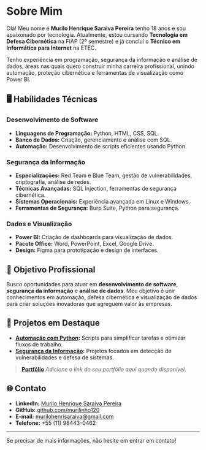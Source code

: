 # Sobre Mim

Olá! Meu nome é **Murilo Henrique Saraiva Pereira**
tenho 18 anos e sou apaixonado por tecnologia. Atualmente, estou cursando **Tecnologia em Defesa Cibernética** na FIAP (2º semestre) e já concluí o **Técnico em Informática para Internet** na ETEC.  

Tenho experiência em programação, segurança da informação e análise de dados, áreas nas quais quero construir minha carreira profissional, unindo automação, proteção cibernética e ferramentas de visualização como Power BI.

## 🖥️ Habilidades Técnicas

### Desenvolvimento de Software
- **Linguagens de Programação:** Python, HTML, CSS, SQL.
- **Banco de Dados:** Criação, gerenciamento e análise com SQL.
- **Automação:** Desenvolvimento de scripts eficientes usando Python.

### Segurança da Informação
- **Especializações:** Red Team e Blue Team, gestão de vulnerabilidades, criptografia, análise de redes.
- **Técnicas Avançadas:** SQL Injection, ferramentas de segurança cibernética.
- **Sistemas Operacionais:** Experiência avançada em Linux e Windows.
- **Ferramentas de Segurança:** Burp Suite, Python para segurança.

### Dados e Visualização
- **Power BI:** Criação de dashboards para visualização de dados.
- **Pacote Office:** Word, PowerPoint, Excel, Google Drive.
- **Design:** Figma para prototipação e design de interfaces.

## 🎯 Objetivo Profissional

Busco oportunidades para atuar em **desenvolvimento de software**, **segurança da informação** e **análise de dados**. Meu objetivo é unir conhecimentos em automação, defesa cibernética 
e visualização de dados para criar soluções inovadoras que agreguem valor às empresas.

## 📂 Projetos em Destaque

- **[Automação com Python](https://github.com/murilinho120):** Scripts para simplificar tarefas e otimizar fluxos de trabalho.
- **[Segurança da Informação](https://github.com/murilinho120):** Projetos focados em detecção de vulnerabilidades e defesa de sistemas.

> **[Portfólio](#)** _Adicione o link do seu portfólio aqui quando disponível._

## 🌐 Contato

- **LinkedIn:** [Murilo Henrique Saraiva Pereira](https://www.linkedin.com/in/murilo-henrique-saraiva-pereira-0819a728b/)  
- **GitHub:** [github.com/murilinho120](https://github.com/murilinho120)  
- **E-mail:** murilohenrisaraiva@gmail.com  
- **Telefone:** +55 (11) 98443-0462  

---

Se precisar de mais informações, não hesite em entrar em contato!
